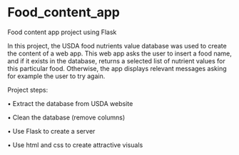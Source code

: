 # Food_content_app
Food content app project using Flask

In this project, the USDA food nutrients value database was used to create the content of a web app. This web app asks the user to insert a food name, and if it exists in the database, returns a selected list of nutrient values for this particular food. Otherwise, the app displays relevant messages asking for example the user to try again. 

Project steps:

•	Extract the database from USDA website 

•	Clean the database (remove columns)

•	Use Flask to create a server

•	Use html and css to create attractive visuals
